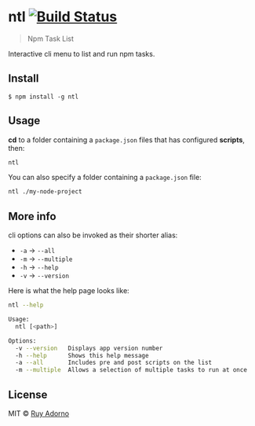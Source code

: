 # ntl [![Build Status](https://travis-ci.org/ruyadorno/ntl.svg?branch=master)](https://travis-ci.org/ruyadorno/ntl)

> Npm Task List

Interactive cli menu to list and run npm tasks.


## Install

```
$ npm install -g ntl
```


## Usage

**cd** to a folder containing a `package.json` files that has configured **scripts**, then:

```sh
ntl
```

You can also specify a folder containing a `package.json` file:

```sh
ntl ./my-node-project
```


## More info

cli options can also be invoked as their shorter alias:

- `-a` -> `--all`
- `-m` -> `--multiple`
- `-h` -> `--help`
- `-v` -> `--version`

Here is what the help page looks like:

```sh
ntl --help

Usage:
  ntl [<path>]

Options:
  -v --version   Displays app version number
  -h --help      Shows this help message
  -a --all       Includes pre and post scripts on the list
  -m --multiple  Allows a selection of multiple tasks to run at once
```


## License

MIT © [Ruy Adorno](http://ruyadorno.com)

